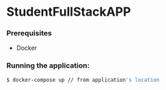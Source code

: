 # StudentFullStackAPP
### Prerequisites
* Docker

### Running the application:
```sh
$ docker-compose up // from application's location
``` 
